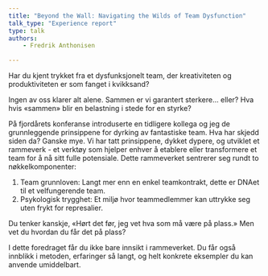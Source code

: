 ```yaml
---
title: "Beyond the Wall: Navigating the Wilds of Team Dysfunction"
talk_type: "Experience report"
type: talk
authors:
    - Fredrik Anthonisen

---
```

Har du kjent trykket fra et dysfunksjonelt team, der kreativiteten og produktiviteten er som fanget i kvikksand?

Ingen av oss klarer alt alene. Sammen er vi garantert sterkere... eller? Hva hvis «sammen» blir en belastning i stede for en styrke?

På fjordårets konferanse introduserte en tidligere kollega og jeg de grunnleggende prinsippene for dyrking av fantastiske team. Hva har skjedd siden da? Ganske mye. Vi har tatt prinsippene, dykket dypere, og utviklet et rammeverk - et verktøy som hjelper enhver å etablere eller transformere et team for å nå sitt fulle potensiale. Dette rammeverket sentrerer seg rundt to nøkkelkomponenter:

1. Team grunnloven: Langt mer enn en enkel teamkontrakt, dette er DNAet til et velfungerende team.
2. Psykologisk trygghet: Et miljø hvor teammedlemmer kan uttrykke seg uten frykt for represalier. 

Du tenker kanskje, «Hørt det før, jeg vet hva som må være på plass.» Men vet du hvordan du får det på plass?

I dette foredraget får du ikke bare innsikt i rammeverket. Du får også innblikk i metoden, erfaringer så langt, og helt konkrete eksempler du kan anvende umiddelbart.
